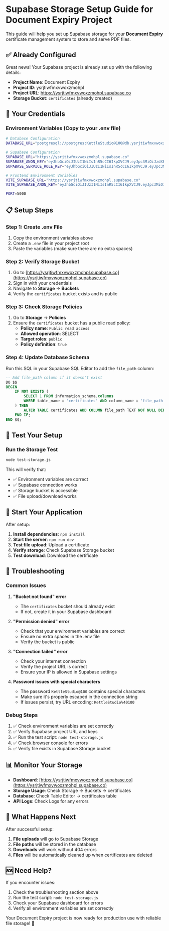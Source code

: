 # Supabase Storage Setup Guide for Document Expiry Project

This guide will help you set up Supabase storage for your **Document Expiry** certificate management system to store and serve PDF files.

## ✅ **Already Configured**

Great news! Your Supabase project is already set up with the following details:
- **Project Name**: Document Expiry
- **Project ID**: ysrjtiwfmxvwoxzmohpl
- **Project URL**: https://ysrjtiwfmxvwoxzmohpl.supabase.co
- **Storage Bucket**: `certificates` (already created)

## 🔑 **Your Credentials**

### Environment Variables (Copy to your .env file)
```bash
# Database Configuration
DATABASE_URL="postgresql://postgres:KettleStudio@100@db.ysrjtiwfmxvwoxzmohpl.supabase.co:5432/postgres"

# Supabase Configuration
SUPABASE_URL="https://ysrjtiwfmxvwoxzmohpl.supabase.co"
SUPABASE_ANON_KEY="eyJhbGciOiJIUzI1NiIsInR5cCI6IkpXVCJ9.eyJpc3MiOiJzdXBhYmFzZSIsInJlZiI6Inlzcmp0aXdmbXh2d294em1vaHBsIiwicm9sZSI6ImFub24iLCJpYXQiOjE3NTU4NDE2OTAsImV4cCI6MjA3MTQxNzY5MH0.JW1GU4PqUmz46GeLGhmCEuzwbPvoWtcPSCd4p-fw23E"
SUPABASE_SERVICE_ROLE_KEY="eyJhbGciOiJIUzI1NiIsInR5cCI6IkpXVCJ9.eyJpc3MiOiJzdXBhYmFzZSIsInJlZiI6Inlzcmp0aXdmbXh2d294em1vaHBsIiwicm9sZSI6InNlcnZpY2Vfcm9sZSIsImlhdCI6MTc1NTg0MTY5MCwiZXhwIjoyMDcxNDE3NjkwfQ.mcj5lAImir3PW7smJMG3sUacUUb9XjZ4vEo89JAUqM0"

# Frontend Environment Variables
VITE_SUPABASE_URL="https://ysrjtiwfmxvwoxzmohpl.supabase.co"
VITE_SUPABASE_ANON_KEY="eyJhbGciOiJIUzI1NiIsInR5cCI6IkpXVCJ9.eyJpc3MiOiJzdXBhYmFzZSIsInJlZiI6Inlzcmp0aXdmbXh2d294em1vaHBsIiwicm9sZSI6ImFub24iLCJpYXQiOjE3NTU4NDE2OTAsImV4cCI6MjA3MTQxNzY5MH0.JW1GU4PqUmz46GeLGhmCEuzwbPvoWtcPSCd4p-fw23E"

PORT=5000
```

## 📋 **Setup Steps**

### Step 1: Create .env File
1. Copy the environment variables above
2. Create a `.env` file in your project root
3. Paste the variables (make sure there are no extra spaces)

### Step 2: Verify Storage Bucket
1. Go to [https://ysrjtiwfmxvwoxzmohpl.supabase.co](https://ysrjtiwfmxvwoxzmohpl.supabase.co)
2. Sign in with your credentials
3. Navigate to **Storage** → **Buckets**
4. Verify the `certificates` bucket exists and is public

### Step 3: Check Storage Policies
1. Go to **Storage** → **Policies**
2. Ensure the `certificates` bucket has a public read policy:
   - **Policy name**: `Public read access`
   - **Allowed operation**: SELECT
   - **Target roles**: `public`
   - **Policy definition**: `true`

### Step 4: Update Database Schema
Run this SQL in your Supabase SQL Editor to add the `file_path` column:

```sql
-- Add file_path column if it doesn't exist
DO $$ 
BEGIN
    IF NOT EXISTS (
        SELECT 1 FROM information_schema.columns 
        WHERE table_name = 'certificates' AND column_name = 'file_path'
    ) THEN
        ALTER TABLE certificates ADD COLUMN file_path TEXT NOT NULL DEFAULT '';
    END IF;
END $$;
```

## 🧪 **Test Your Setup**

### Run the Storage Test
```bash
node test-storage.js
```

This will verify that:
- ✅ Environment variables are correct
- ✅ Supabase connection works
- ✅ Storage bucket is accessible
- ✅ File upload/download works

## 🚀 **Start Your Application**

After setup:
1. **Install dependencies**: `npm install`
2. **Start the server**: `npm run dev`
3. **Test file upload**: Upload a certificate
4. **Verify storage**: Check Supabase Storage bucket
5. **Test download**: Download the certificate

## 🔧 **Troubleshooting**

### Common Issues

1. **"Bucket not found" error**
   - The `certificates` bucket should already exist
   - If not, create it in your Supabase dashboard

2. **"Permission denied" error**
   - Check that your environment variables are correct
   - Ensure no extra spaces in the .env file
   - Verify the bucket is public

3. **"Connection failed" error**
   - Check your internet connection
   - Verify the project URL is correct
   - Ensure your IP is allowed in Supabase settings

4. **Password issues with special characters**
   - The password `KettleStudio@100` contains special characters
   - Make sure it's properly escaped in the connection string
   - If issues persist, try URL encoding: `KettleStudio%40100`

### Debug Steps
1. ✅ Check environment variables are set correctly
2. ✅ Verify Supabase project URL and keys
3. ✅ Run the test script: `node test-storage.js`
4. ✅ Check browser console for errors
5. ✅ Verify file exists in Supabase Storage bucket

## 📊 **Monitor Your Storage**

- **Dashboard**: [https://ysrjtiwfmxvwoxzmohpl.supabase.co](https://ysrjtiwfmxvwoxzmohpl.supabase.co)
- **Storage Usage**: Check Storage → Buckets → certificates
- **Database**: Check Table Editor → certificates table
- **API Logs**: Check Logs for any errors

## 🎯 **What Happens Next**

After successful setup:
1. **File uploads** will go to Supabase Storage
2. **File paths** will be stored in the database
3. **Downloads** will work without 404 errors
4. **Files** will be automatically cleaned up when certificates are deleted

## 🆘 **Need Help?**

If you encounter issues:
1. Check the troubleshooting section above
2. Run the test script: `node test-storage.js`
3. Check your Supabase dashboard for errors
4. Verify all environment variables are set correctly

Your Document Expiry project is now ready for production use with reliable file storage! 🎉
